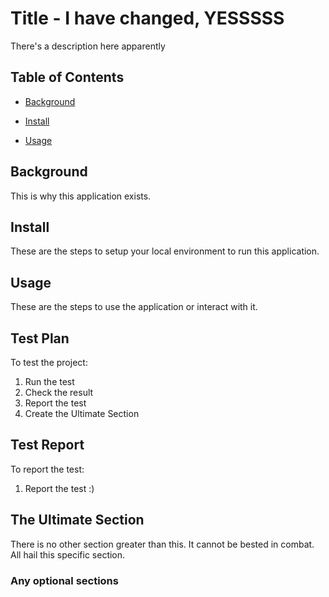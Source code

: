 # Title - I have changed, YESSSSS

There's a description here apparently

## Table of Contents

- [Background](#background)

- [Install](#install)

- [Usage](#usage)

## Background

This is why this application exists.

## Install

These are the steps to setup your local environment to run this application.

## Usage

These are the steps to use the application or interact with it.

## Test Plan

To test the project:

  1. Run the test
  2. Check the result
  3. Report the test
  4. Create the Ultimate Section

## Test Report

To report the test:

  1. Report the test :)

## The Ultimate Section

There is no other section greater than this.
It cannot be bested in combat.
All hail this specific section.

### Any optional sections
